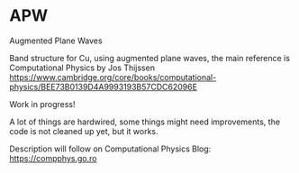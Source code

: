 # APW
Augmented Plane Waves

Band structure for Cu, using augmented plane waves, the main reference is Computational Physics by Jos Thijssen
https://www.cambridge.org/core/books/computational-physics/BEE73B0139D4A9993193B57CDC62096E

Work in progress!

A lot of things are hardwired, some things might need improvements, the code is not cleaned up yet, but it works.

Description will follow on Computational Physics Blog: https://compphys.go.ro
